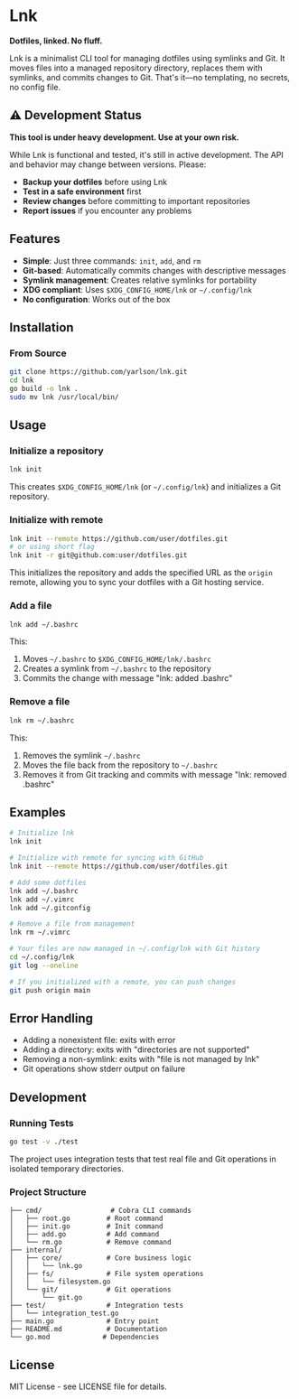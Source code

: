 # Lnk

**Dotfiles, linked. No fluff.**

Lnk is a minimalist CLI tool for managing dotfiles using symlinks and Git. It moves files into a managed repository directory, replaces them with symlinks, and commits changes to Git. That's it—no templating, no secrets, no config file.

## ⚠️ Development Status

**This tool is under heavy development. Use at your own risk.**

While Lnk is functional and tested, it's still in active development. The API and behavior may change between versions. Please:

- **Backup your dotfiles** before using Lnk
- **Test in a safe environment** first
- **Review changes** before committing to important repositories
- **Report issues** if you encounter any problems

## Features

- **Simple**: Just three commands: `init`, `add`, and `rm`
- **Git-based**: Automatically commits changes with descriptive messages
- **Symlink management**: Creates relative symlinks for portability
- **XDG compliant**: Uses `$XDG_CONFIG_HOME/lnk` or `~/.config/lnk`
- **No configuration**: Works out of the box

## Installation

### From Source

```bash
git clone https://github.com/yarlson/lnk.git
cd lnk
go build -o lnk .
sudo mv lnk /usr/local/bin/
```

## Usage

### Initialize a repository

```bash
lnk init
```

This creates `$XDG_CONFIG_HOME/lnk` (or `~/.config/lnk`) and initializes a Git repository.

### Initialize with remote

```bash
lnk init --remote https://github.com/user/dotfiles.git
# or using short flag
lnk init -r git@github.com:user/dotfiles.git
```

This initializes the repository and adds the specified URL as the `origin` remote, allowing you to sync your dotfiles with a Git hosting service.

### Add a file

```bash
lnk add ~/.bashrc
```

This:

1. Moves `~/.bashrc` to `$XDG_CONFIG_HOME/lnk/.bashrc`
2. Creates a symlink from `~/.bashrc` to the repository
3. Commits the change with message "lnk: added .bashrc"

### Remove a file

```bash
lnk rm ~/.bashrc
```

This:

1. Removes the symlink `~/.bashrc`
2. Moves the file back from the repository to `~/.bashrc`
3. Removes it from Git tracking and commits with message "lnk: removed .bashrc"

## Examples

```bash
# Initialize lnk
lnk init

# Initialize with remote for syncing with GitHub
lnk init --remote https://github.com/user/dotfiles.git

# Add some dotfiles
lnk add ~/.bashrc
lnk add ~/.vimrc
lnk add ~/.gitconfig

# Remove a file from management
lnk rm ~/.vimrc

# Your files are now managed in ~/.config/lnk with Git history
cd ~/.config/lnk
git log --oneline

# If you initialized with a remote, you can push changes
git push origin main
```

## Error Handling

- Adding a nonexistent file: exits with error
- Adding a directory: exits with "directories are not supported"
- Removing a non-symlink: exits with "file is not managed by lnk"
- Git operations show stderr output on failure

## Development

### Running Tests

```bash
go test -v ./test
```

The project uses integration tests that test real file and Git operations in isolated temporary directories.

### Project Structure

```
├── cmd/                 # Cobra CLI commands
│   ├── root.go         # Root command
│   ├── init.go         # Init command
│   ├── add.go          # Add command
│   └── rm.go           # Remove command
├── internal/
│   ├── core/           # Core business logic
│   │   └── lnk.go
│   ├── fs/             # File system operations
│   │   └── filesystem.go
│   └── git/            # Git operations
│       └── git.go
├── test/               # Integration tests
│   └── integration_test.go
├── main.go             # Entry point
├── README.md           # Documentation
└── go.mod             # Dependencies
```

## License

MIT License - see LICENSE file for details.
